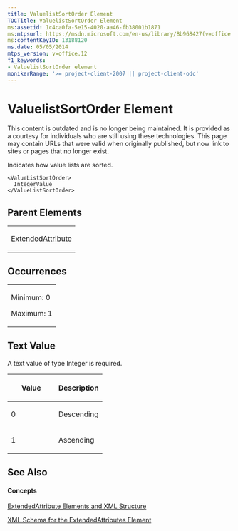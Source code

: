 ```yaml
---
title: ValuelistSortOrder Element
TOCTitle: ValuelistSortOrder Element
ms:assetid: 1c4ca0fa-5e15-4020-aa46-fb38001b1871
ms:mtpsurl: https://msdn.microsoft.com/en-us/library/Bb968427(v=office.12)
ms:contentKeyID: 13188120
ms.date: 05/05/2014
mtps_version: v=office.12
f1_keywords:
- ValuelistSortOrder element
monikerRange: '>= project-client-2007 || project-client-odc'
---
```


# ValuelistSortOrder Element

This content is outdated and is no longer being maintained. It is provided as a courtesy for individuals who are still using these technologies. This page may contain URLs that were valid when originally published, but now link to sites or pages that no longer exist.

Indicates how value lists are sorted.

    <ValueListSortOrder>
      IntegerValue
    </ValueListSortOrder>

## Parent Elements

<table>
<colgroup>
<col style="width: 100%" />
</colgroup>
<tbody>
<tr class="odd">
<td><p><a href="bb968669(v=office.12).md">ExtendedAttribute</a></p></td>
</tr>
</tbody>
</table>

## Occurrences

<table>
<colgroup>
<col style="width: 100%" />
</colgroup>
<tbody>
<tr class="odd">
<td><p>Minimum: 0</p>
<p>Maximum: 1</p></td>
</tr>
</tbody>
</table>

## Text Value

A text value of type Integer is required.

<table>
<colgroup>
<col style="width: 50%" />
<col style="width: 50%" />
</colgroup>
<thead>
<tr class="header">
<th><p>Value</p></th>
<th><p>Description</p></th>
</tr>
</thead>
<tbody>
<tr class="odd">
<td><p>0</p></td>
<td><p>Descending</p></td>
</tr>
<tr class="even">
<td><p>1</p></td>
<td><p>Ascending</p></td>
</tr>
</tbody>
</table>

## See Also

#### Concepts

[ExtendedAttribute Elements and XML Structure](bb968579\(v=office.12\).md)

[XML Schema for the ExtendedAttributes Element](bb968705\(v=office.12\).md)


